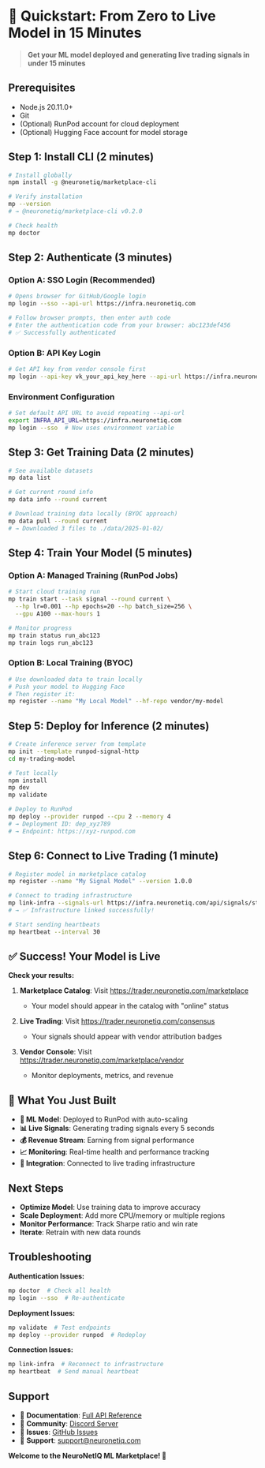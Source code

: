 # 🚀 Quickstart: From Zero to Live Model in 15 Minutes

> **Get your ML model deployed and generating live trading signals in under 15 minutes**

## Prerequisites

- Node.js 20.11.0+ 
- Git
- (Optional) RunPod account for cloud deployment
- (Optional) Hugging Face account for model storage

## Step 1: Install CLI (2 minutes)

```bash
# Install globally
npm install -g @neuronetiq/marketplace-cli

# Verify installation
mp --version
# → @neuronetiq/marketplace-cli v0.2.0

# Check health
mp doctor
```

## Step 2: Authenticate (3 minutes)

### Option A: SSO Login (Recommended)
```bash
# Opens browser for GitHub/Google login
mp login --sso --api-url https://infra.neuronetiq.com

# Follow browser prompts, then enter auth code
# Enter the authentication code from your browser: abc123def456
# ✅ Successfully authenticated
```

### Option B: API Key Login
```bash
# Get API key from vendor console first
mp login --api-key vk_your_api_key_here --api-url https://infra.neuronetiq.com
```

### Environment Configuration
```bash
# Set default API URL to avoid repeating --api-url
export INFRA_API_URL=https://infra.neuronetiq.com
mp login --sso  # Now uses environment variable
```

## Step 3: Get Training Data (2 minutes)

```bash
# See available datasets
mp data list

# Get current round info
mp data info --round current

# Download training data locally (BYOC approach)
mp data pull --round current
# → Downloaded 3 files to ./data/2025-01-02/
```

## Step 4: Train Your Model (5 minutes)

### Option A: Managed Training (RunPod Jobs)
```bash
# Start cloud training run
mp train start --task signal --round current \
  --hp lr=0.001 --hp epochs=20 --hp batch_size=256 \
  --gpu A100 --max-hours 1

# Monitor progress
mp train status run_abc123
mp train logs run_abc123
```

### Option B: Local Training (BYOC)
```bash
# Use downloaded data to train locally
# Push your model to Hugging Face
# Then register it:
mp register --name "My Local Model" --hf-repo vendor/my-model
```

## Step 5: Deploy for Inference (2 minutes)

```bash
# Create inference server from template
mp init --template runpod-signal-http
cd my-trading-model

# Test locally
npm install
mp dev
mp validate

# Deploy to RunPod
mp deploy --provider runpod --cpu 2 --memory 4
# → Deployment ID: dep_xyz789
# → Endpoint: https://xyz-runpod.com
```

## Step 6: Connect to Live Trading (1 minute)

```bash
# Register model in marketplace catalog
mp register --name "My Signal Model" --version 1.0.0

# Connect to trading infrastructure
mp link-infra --signals-url https://infra.neuronetiq.com/api/signals/store
# → ✅ Infrastructure linked successfully!

# Start sending heartbeats
mp heartbeat --interval 30
```

## ✅ Success! Your Model is Live

**Check your results:**

1. **Marketplace Catalog**: Visit https://trader.neuronetiq.com/marketplace
   - Your model should appear in the catalog with "online" status

2. **Live Trading**: Visit https://trader.neuronetiq.com/consensus  
   - Your signals should appear with vendor attribution badges

3. **Vendor Console**: Visit https://trader.neuronetiq.com/marketplace/vendor
   - Monitor deployments, metrics, and revenue

## 🎯 What You Just Built

- **🤖 ML Model**: Deployed to RunPod with auto-scaling
- **📊 Live Signals**: Generating trading signals every 5 seconds
- **💰 Revenue Stream**: Earning from signal performance
- **📈 Monitoring**: Real-time health and performance tracking
- **🔗 Integration**: Connected to live trading infrastructure

## Next Steps

- **Optimize Model**: Use training data to improve accuracy
- **Scale Deployment**: Add more CPU/memory or multiple regions
- **Monitor Performance**: Track Sharpe ratio and win rate
- **Iterate**: Retrain with new data rounds

## Troubleshooting

**Authentication Issues:**
```bash
mp doctor  # Check all health
mp login --sso  # Re-authenticate
```

**Deployment Issues:**
```bash
mp validate  # Test endpoints
mp deploy --provider runpod  # Redeploy
```

**Connection Issues:**
```bash
mp link-infra  # Reconnect to infrastructure
mp heartbeat  # Send manual heartbeat
```

## Support

- 📖 **Documentation**: [Full API Reference](./README.md)
- 💬 **Community**: [Discord Server](https://discord.gg/neuronetiq)
- 🐛 **Issues**: [GitHub Issues](https://github.com/NeuroNetIQ/trader-marketplace/issues)
- 📧 **Support**: support@neuronetiq.com

**Welcome to the NeuroNetIQ ML Marketplace! 🎉**
